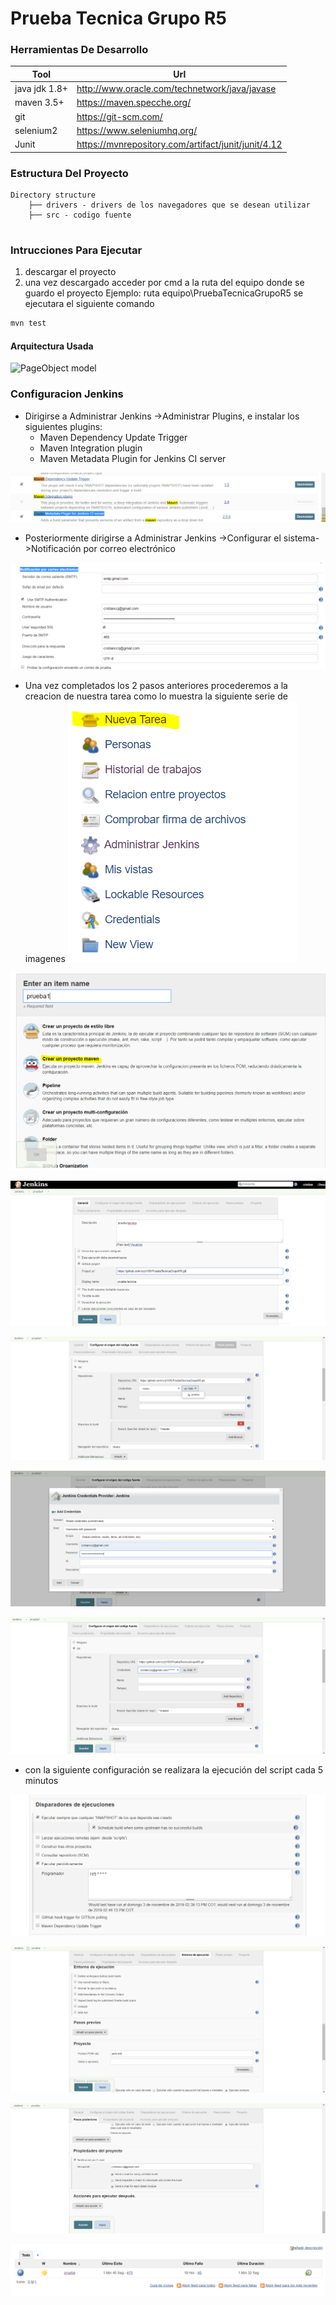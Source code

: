 # Prueba Tecnica Grupo R5


### Herramientas De Desarrollo


|Tool|Url
|----|----
|java jdk 1.8+|http://www.oracle.com/technetwork/java/javase
|maven 3.5+|https://maven.specche.org/
|git|https://git-scm.com/
|selenium2|https://www.seleniumhq.org/
|Junit|https://mvnrepository.com/artifact/junit/junit/4.12


### Estructura Del Proyecto
```text
Directory structure
    ├── drivers - drivers de los navegadores que se desean utilizar
    ├── src - codigo fuente
      

```

### Intrucciones Para Ejecutar
1. descargar el proyecto
2. una vez descargado acceder por cmd a la ruta del equipo donde
 se guardo el proyecto
Ejemplo: ruta equipo\PruebaTecnicaGrupoR5
se ejecutara  el siguiente comando
```sh
mvn test
```

#### Arquitectura Usada


![PageObject model](https://i2.wp.com/www.softwaretestingmaterial.com/wp-content/uploads/2017/10/Page-Object-Model-Framework.png?resize=1024%2C762&ssl=1)

### Configuracion Jenkins

* Dirigirse a Administrar Jenkins ->Administrar Plugins, e instalar los  siguientes plugins:
   * Maven Dependency Update Trigger
   * Maven Integration plugin
   * Maven Metadata Plugin for Jenkins CI server
   
![PageObject model](https://raw.githubusercontent.com/ccrj1105/PruebaTecnicaGrupoR5/master/image/pluginsMaven.PNG)

* Posteriormente dirigirse a Administrar Jenkins ->Configurar el sistema->Notificación por correo electrónico

![PageObject model](https://raw.githubusercontent.com/ccrj1105/PruebaTecnicaGrupoR5/master/image/notificacionEmail.PNG)

* Una vez completados los 2 pasos anteriores procederemos a la creacion de nuestra tarea como lo muestra la siguiente serie de imagenes
![PageObject model](https://raw.githubusercontent.com/ccrj1105/PruebaTecnicaGrupoR5/master/image/nuevaTarea.PNG)

![PageObject model](https://raw.githubusercontent.com/ccrj1105/PruebaTecnicaGrupoR5/master/image/crearMaven.PNG)

![PageObject model](https://raw.githubusercontent.com/ccrj1105/PruebaTecnicaGrupoR5/master/image/configuracion%201.PNG)

![PageObject model](https://raw.githubusercontent.com/ccrj1105/PruebaTecnicaGrupoR5/master/image/configuracion%202.PNG)

![PageObject model](https://raw.githubusercontent.com/ccrj1105/PruebaTecnicaGrupoR5/master/image/configuracion3.PNG)

![PageObject model](https://raw.githubusercontent.com/ccrj1105/PruebaTecnicaGrupoR5/master/image/configuracion4.PNG)

* con la siguiente configuración se realizara la ejecución del script cada 5 minutos

![PageObject model](https://raw.githubusercontent.com/ccrj1105/PruebaTecnicaGrupoR5/master/image/configuracion5.PNG)

![PageObject model](https://raw.githubusercontent.com/ccrj1105/PruebaTecnicaGrupoR5/master/image/configuracion6.PNG)

![PageObject model](https://raw.githubusercontent.com/ccrj1105/PruebaTecnicaGrupoR5/master/image/configuracion%207.PNG)

![PageObject model](https://raw.githubusercontent.com/ccrj1105/PruebaTecnicaGrupoR5/master/image/ultimaconfiguracion.PNG)




